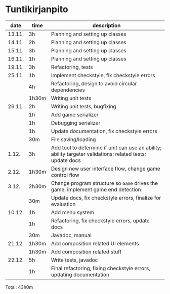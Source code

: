 # Tuntikirjanpito
|date|time|description
---|---|---
13.11.|3h|Planning and setting up classes
14.11.|2h|Planning and setting up classes
15.11.|3h|Planning and setting up classes
16.11.|1h|Planning and setting up classes
19.11.|3h|Refactoring, tests
25.11.|1h|Implement checkstyle, fix checkstyle errors
||4h|Refactoring, design to avoid circular dependencies
||1h30m|Writing unit tests
26.11.|2h|Writing unit tests, bugfixing
||1h|Add game serializer
||1h|Debugging serializer
||1h|Update documentation, fix checkstyle errors
||30m|File saving/loading
|1.12.|3h|Add tool to determine if unit can use an ability; ability targeter validations; related tests; update docs
|2.12.|1h30m|Design new user interface flow, change game control flow
|3.12.|2h30m|Change program structure so `Game` drives the game, implement game end detection
||30m|Update docs, fix checkstyle errors, finalize for evaluation
|10.12.|1h|Add menu system
||1h|Refactoring, fix checkstyle errors, update docs
||30m|Javadoc, manual
21.12.|1h30m|Add composition related UI elements
||1h30m|Add composition related stuff
22.12. |5h|Write tests, javadoc
||1h|Final refactoring, fixing checkstyle errors, updating documentation

Total: 43h0m